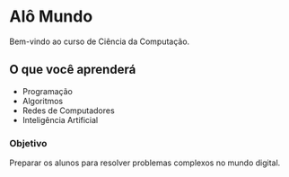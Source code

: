 # Alô Mundo

Bem-vindo ao curso de Ciência da Computação.

## O que você aprenderá

- Programação
- Algoritmos
- Redes de Computadores
- Inteligência Artificial

### Objetivo

Preparar os alunos para resolver problemas complexos no mundo digital.
